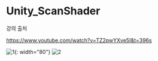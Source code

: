 # Unity_ScanShader

강의 출처

https://www.youtube.com/watch?v=TZ2pwYXve5I&t=396s

![1](https://github.com/Gyokujin/Unity_ScanShader/assets/74170514/d97224e2-9105-4dcd-b01c-5ec921200b78){: width="80"} ![2](https://github.com/Gyokujin/Unity_ScanShader/assets/74170514/910bf583-7bf1-4384-b0df-17c2431a092f)
